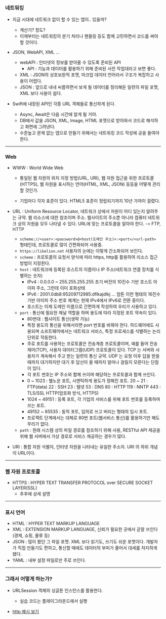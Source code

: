 ### 네트워킹

- 지금 시대에 네트워크 없이 할 수 있는 앱이.. 있을까?
    + 계산기? 정도?
    + 이제부터는 네트워킹의 분기 처리나 핸들링 등도 함께 고민하면서 코드를 써야 할 것이다.
    
- JSON, WebAPI, XML ...
    + webAPI : 인터넷의 정보를 받아올 수 있도록 준비된 API
        * API : 기능과 데이터를 활용하기 위해 준비된 사전 작업대라고 보면 좋다.
    + XML : JSON의 상호보완적 포맷, 마크업 데이터 언어라서 구조가 복잡하고 사용이 어렵다.
    + JSON : 앞으로 내내 씨름하면서 보게 될 데이터를 정리해둔 일련의 파일 포맷, XML 보다 사용이 쉽다.

- Swift에 내장된 API인 각종 URL 객체들로 통신하게 된다.
    + Async, Await은 다음 시간에 알게 될 거야.
    + DB에서 값을 JSON, XML, Image, HTML 포맷으로 받아와서 코드로 해석하고 화면에 그려낸다.
    + 수준높고 문제 없는 앱으로 만들기 위해서는 네트워킹 코드 작성에 공을 들여야 한다.

--- 
### Web

- WWW : World Wide Web
    + 통일된 웹 자원의 위치 지정 방법(URL, URI),
      웹 자원 접근을 위한 프로토콜(HTTPS),
      웹 자원을 표시하는 언어(HTML, XML, JSON) 등등을 어떻게 관리할 것인가.

    + 기업마다 각자 표준이 있다. HTML5 표준이 정립되기까지 10년 가까이 걸렸다.

- URL : Uniform Resource Locator, 네트워크 상에서 자원이 어디 있는지 알려주는 규약.
  웹 리소스에 대한 참조이며 주소.
  웹사이트의 주소뿐 아니라 컴퓨터 네트워크 상의 자원을 모두 나타낼 수 있다.
  URL에 맞는 프로토콜을 알아야 한다. -> FTP, HTTP
    + `scheme://<user>:<password>@<host(도메인 주소)>:<port>/<url-path>` 형태인데, 프로토콜로 많이 간편화되어 사용중.
    + `https://likelion.net` 사용자의 눈에는 이렇게 간소화되어 보인다.
    + `scheme` : 프로토콜의 요청서 양식에 따라 https, http를 활용하여 리소스 접근 방법이 지정죈다.
    + `host` : 네트워크에 등록된 호스트의 이름이나 IP 주소(네트워크 연결 장치를 식별하는 숫자)
        * IPv4 : 0.0.0.0 ~ 255.255.255.255 초기 버전의 10진수 기반 호스트 아이피 주소, 그런데 이미 포화상태
        * IPv6 : 2001.0db8:95209712985:dflkajdlkj ... 암튼 이런 형태의 16진수 기반 아이피 주소
          번호 체계는 현재 IPv4에서 IPv6로 전환 중이다.
        * 호스트는 이제 도메인 이름으로 간편하게 작성하여 우리가 사용하고 있다.
    + `port` : 통신에 필요한 채널 역할을 하며 용도에 따라 지정된 포트 약속이 있다.
        * 80번대 : 웹사이트 통신(생략 가능)
        * 특정 용도의 통신을 위해서라면 port 번호를 바꿔야 한다.
          하드웨어에도 사용되며 소프트웨어에서는 네트워크 서비스, 특정 프로세스를 식별하는 논리 단위로 작동한다.
        * 주로 포트를 사용하는 프로토콜은 전송계층 프로토콜이며, 예를 들어 전송 제어(TCP), 사용자 데이터그램(UDP) 프로토콜이 있다.
        TCP 는 서버와 사용자가 계속해서 주고 받는 일련의 통신 규약.
        UDP 는 요청 이후 답을 받을 때까지 대기하지만 대기 후 답신이 올 때까지 얼마나 걸릴지 모른다는 단점이 있다.
        * 각 포트 번호는 IP 주소와 함께 쓰이며 해당하는 프로토콜과 함께 쓰인다.
        * 0 ~ 1023 : 웰노운 포트, 시맨틱하게 용도가 정해진 포트.
          20 ~ 21 : FTP(data)
          22 : SSH
          23 : 텔넷
          53 : DNS
          80 : HTTP
          119 : NNTP
          443 : TLS/SSL HTTP(암호화 방식, HTTPS)
        * 1024 ~ 49151 : 등록 포트, 각 기업의 서비스를 위해 포트 번호를 등록하여 쓰는 포트.
        * 49152 ~ 65535 : 동적 포트, 임의로 쓰고 버리는 형태의 임시 포트.
        * 프로젝트 단계에서는 대체로 80번 포트(웹서비스 통신)를 활용하기만 해도 무리가 없다.
    + `path` : 원래 시스템 상의 파일 경로를 참조하기 위해 사용, RESTful API 제공을 위해 웹 서버에서 가상 경로로 서비스 제공하는 경우가 많다.
    
- URI : 통합 자원 식별자, 인터넷 자원을 나타내는 유일한 주소자. URI 의 하위 개념이 URL이다.

---
### 웹 자원 프로토콜

- HTTPS : HYPER TEXT TRANSFER PROTOCOL over SECURE SOCKET LAYER(SSL)
    + 추후에 상세 설명

--- 
### 표시 언어
- HTML : HYPER TEXT MARKUP LANGUAGE
- XML : EXTENSION MARKUP LANGUAGE, 신뢰가 필요한 곳에서 곧잘 쓰인다(경제, 쇼핑, 물류 등)
- JSON : 많이 봤던 그 파일 포맷. XML 보다 읽기도, 쓰기도 쉬운 포맷이다.
  개발자가 직접 만들기도 편하고, 통신할 때에도 데이터의 부피가 줄어서 대세를 차지하게 됐다.
- YAML : 내부 설정 파일로만 주로 쓰인다.

---
### 그래서 어떻게 하는가?
- URLSession 객체의 싱글톤 인스턴스를 활용한다.
    + 실습 코드는 플레이그라운드에서 실행

- [http 예시 보기](https://http.dog)